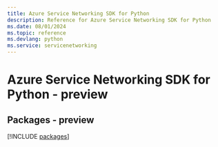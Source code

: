 ```yaml
---
title: Azure Service Networking SDK for Python
description: Reference for Azure Service Networking SDK for Python
ms.date: 08/01/2024
ms.topic: reference
ms.devlang: python
ms.service: servicenetworking
---
```

# Azure Service Networking SDK for Python - preview
## Packages - preview
[!INCLUDE [packages](service-networking-index.md)]